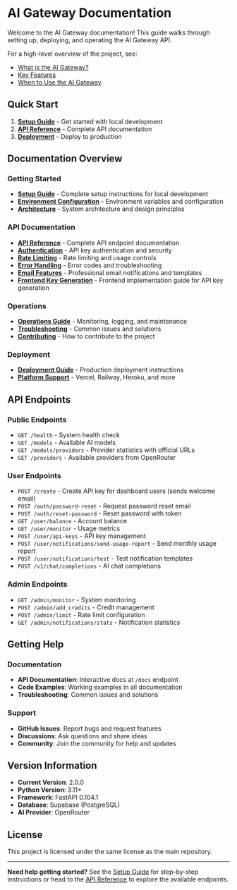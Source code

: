 # AI Gateway Documentation

Welcome to the AI Gateway documentation! This guide walks through setting up, deploying, and operating the AI Gateway API.

For a high-level overview of the project, see:

- [What is the AI Gateway?](introduction/what-is-gateway.md)
- [Key Features](introduction/key-features.md)
- [When to Use the AI Gateway](introduction/use-cases.md)

## Quick Start

1. **[Setup Guide](setup.md)** - Get started with local development
2. **[API Reference](api.md)** - Complete API documentation
3. **[Deployment](deployment.md)** - Deploy to production

## Documentation Overview

### Getting Started
- **[Setup Guide](setup.md)** - Complete setup instructions for local development
- **[Environment Configuration](environment.md)** - Environment variables and configuration
- **[Architecture](architecture.md)** - System architecture and design principles

### API Documentation
- **[API Reference](api.md)** - Complete API endpoint documentation
- **[Authentication](api.md#authentication)** - API key authentication and security
- **[Rate Limiting](api.md#rate-limiting)** - Rate limiting and usage controls
- **[Error Handling](api.md#error-codes)** - Error codes and troubleshooting
- **[Email Features](email-features.md)** - Professional email notifications and templates
- **[Frontend Key Generation](frontend-key-generation.md)** - Frontend implementation guide for API key generation

### Operations
- **[Operations Guide](operations.md)** - Monitoring, logging, and maintenance
- **[Troubleshooting](troubleshooting.md)** - Common issues and solutions
- **[Contributing](contributing.md)** - How to contribute to the project

### Deployment
- **[Deployment Guide](deployment.md)** - Production deployment instructions
- **[Platform Support](deployment.md)** - Vercel, Railway, Heroku, and more

## API Endpoints

### Public Endpoints
- `GET /health` - System health check
- `GET /models` - Available AI models
- `GET /models/providers` - Provider statistics with official URLs
- `GET /providers` - Available providers from OpenRouter

### User Endpoints
- `POST /create` - Create API key for dashboard users (sends welcome email)
- `POST /auth/password-reset` - Request password reset email
- `POST /auth/reset-password` - Reset password with token
- `GET /user/balance` - Account balance
- `GET /user/monitor` - Usage metrics
- `POST /user/api-keys` - API key management
- `POST /user/notifications/send-usage-report` - Send monthly usage report
- `POST /user/notifications/test` - Test notification templates
- `POST /v1/chat/completions` - AI chat completions

### Admin Endpoints
- `GET /admin/monitor` - System monitoring
- `POST /admin/add_credits` - Credit management
- `POST /admin/limit` - Rate limit configuration
- `GET /admin/notifications/stats` - Notification statistics

## Getting Help

### Documentation
- **API Documentation**: Interactive docs at `/docs` endpoint
- **Code Examples**: Working examples in all documentation
- **Troubleshooting**: Common issues and solutions

### Support
- **GitHub Issues**: Report bugs and request features
- **Discussions**: Ask questions and share ideas
- **Community**: Join the community for help and updates

## Version Information

- **Current Version**: 2.0.0
- **Python Version**: 3.11+
- **Framework**: FastAPI 0.104.1
- **Database**: Supabase (PostgreSQL)
- **AI Provider**: OpenRouter

## License

This project is licensed under the same license as the main repository.

---

**Need help getting started?** See the [Setup Guide](setup.md) for step-by-step instructions or head to the [API Reference](api.md) to explore the available endpoints.
